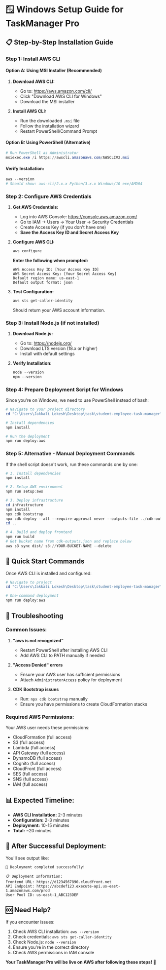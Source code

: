 # 🪟 Windows Setup Guide for TaskManager Pro

## 📋 **Step-by-Step Installation Guide**

### **Step 1: Install AWS CLI**

#### **Option A: Using MSI Installer (Recommended)**
1. **Download AWS CLI:**
   - Go to: https://aws.amazon.com/cli/
   - Click "Download AWS CLI for Windows"
   - Download the MSI installer

2. **Install AWS CLI:**
   - Run the downloaded `.msi` file
   - Follow the installation wizard
   - Restart PowerShell/Command Prompt

#### **Option B: Using PowerShell (Alternative)**
```powershell
# Run PowerShell as Administrator
msiexec.exe /i https://awscli.amazonaws.com/AWSCLIV2.msi
```

#### **Verify Installation:**
```powershell
aws --version
# Should show: aws-cli/2.x.x Python/3.x.x Windows/10 exe/AMD64
```

### **Step 2: Configure AWS Credentials**

1. **Get AWS Credentials:**
   - Log into AWS Console: https://console.aws.amazon.com/
   - Go to IAM → Users → Your User → Security Credentials
   - Create Access Key (if you don't have one)
   - **Save the Access Key ID and Secret Access Key**

2. **Configure AWS CLI:**
   ```powershell
   aws configure
   ```
   
   **Enter the following when prompted:**
   ```
   AWS Access Key ID: [Your Access Key ID]
   AWS Secret Access Key: [Your Secret Access Key]
   Default region name: us-east-1
   Default output format: json
   ```

3. **Test Configuration:**
   ```powershell
   aws sts get-caller-identity
   ```
   Should return your AWS account information.

### **Step 3: Install Node.js (if not installed)**

1. **Download Node.js:**
   - Go to: https://nodejs.org/
   - Download LTS version (18.x or higher)
   - Install with default settings

2. **Verify Installation:**
   ```powershell
   node --version
   npm --version
   ```

### **Step 4: Prepare Deployment Script for Windows**

Since you're on Windows, we need to use PowerShell instead of bash:

```powershell
# Navigate to your project directory
cd "C:\Users\Jakkali Lokesh\Desktop\task\student-employee-task-manager"

# Install dependencies
npm install

# Run the deployment
npm run deploy:aws
```

### **Step 5: Alternative - Manual Deployment Commands**

If the shell script doesn't work, run these commands one by one:

```powershell
# 1. Install dependencies
npm install

# 2. Setup AWS environment
npm run setup:aws

# 3. Deploy infrastructure
cd infrastructure
npm install
npx cdk bootstrap
npx cdk deploy --all --require-approval never --outputs-file ../cdk-outputs.json
cd ..

# 4. Build and deploy frontend
npm run build
# Get bucket name from cdk-outputs.json and replace below
aws s3 sync dist/ s3://YOUR-BUCKET-NAME --delete
```

## 🚀 **Quick Start Commands**

Once AWS CLI is installed and configured:

```powershell
# Navigate to project
cd "C:\Users\Jakkali Lokesh\Desktop\task\student-employee-task-manager"

# One-command deployment
npm run deploy:aws
```

## 🔧 **Troubleshooting**

### **Common Issues:**

1. **"aws is not recognized"**
   - Restart PowerShell after installing AWS CLI
   - Add AWS CLI to PATH manually if needed

2. **"Access Denied" errors**
   - Ensure your AWS user has sufficient permissions
   - Attach `AdministratorAccess` policy for deployment

3. **CDK Bootstrap issues**
   - Run: `npx cdk bootstrap` manually
   - Ensure you have permissions to create CloudFormation stacks

### **Required AWS Permissions:**
Your AWS user needs these permissions:
- CloudFormation (full access)
- S3 (full access)
- Lambda (full access)
- API Gateway (full access)
- DynamoDB (full access)
- Cognito (full access)
- CloudFront (full access)
- SES (full access)
- SNS (full access)
- IAM (full access)

## 📊 **Expected Timeline:**
- **AWS CLI Installation:** 2-3 minutes
- **Configuration:** 2-3 minutes
- **Deployment:** 10-15 minutes
- **Total:** ~20 minutes

## 🎉 **After Successful Deployment:**

You'll see output like:
```
🎉 Deployment completed successfully!

📋 Deployment Information:
Frontend URL: https://d1234567890.cloudfront.net
API Endpoint: https://abcdef123.execute-api.us-east-1.amazonaws.com/prod
User Pool ID: us-east-1_ABC123DEF
```

## 🆘 **Need Help?**

If you encounter issues:
1. Check AWS CLI installation: `aws --version`
2. Check credentials: `aws sts get-caller-identity`
3. Check Node.js: `node --version`
4. Ensure you're in the correct directory
5. Check AWS permissions in IAM console

**Your TaskManager Pro will be live on AWS after following these steps!** 🚀
